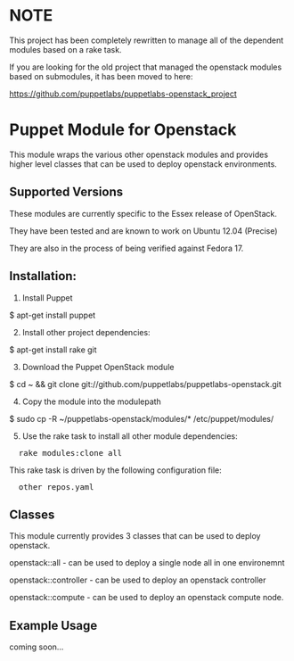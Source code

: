 # NOTE

This project has been completely rewritten to manage
all of the dependent modules based on a rake task.

If you are looking for the old project that managed the openstack
modules based on submodules, it has been moved to here:

  https://github.com/puppetlabs/puppetlabs-openstack_project


# Puppet Module for Openstack

This module wraps the various other openstack modules and
provides higher level classes that can be used to deploy
openstack environments.

## Supported Versions

These modules are currently specific to the Essex release of OpenStack.

They have been tested and are known to work on Ubuntu 12.04 (Precise)

They are also in the process of being verified against Fedora 17.

## Installation:

1. Install Puppet

  $ apt-get install puppet

2. Install other project dependencies:

  $ apt-get install rake git

3. Download the Puppet OpenStack module

  $ cd ~ && git clone git://github.com/puppetlabs/puppetlabs-openstack.git

4. Copy the module into the modulepath

  $ sudo cp -R ~/puppetlabs-openstack/modules/* /etc/puppet/modules/

5. Use the rake task to install all other module dependencies:

<pre>
  rake modules:clone_all
</pre>

This rake task is driven by the following configuration file:

<pre>
  other_repos.yaml
</pre>

## Classes

This module currently provides 3 classes that can be used to deploy openstack.

openstack::all - can be used to deploy a single node all in one environemnt

openstack::controller - can be used to deploy an openstack controller

openstack::compute - can be used to deploy an openstack compute node.

## Example Usage

coming soon...
